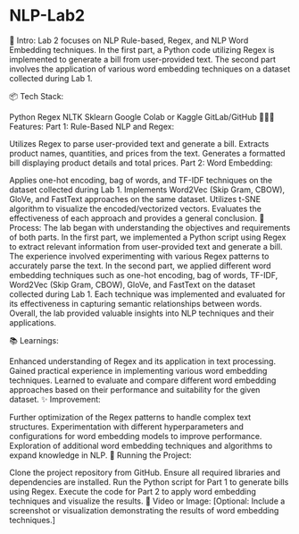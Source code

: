 # NLP-Lab2
🎋 Intro:
Lab 2 focuses on NLP Rule-based, Regex, and NLP Word Embedding techniques. In the first part, a Python code utilizing Regex is implemented to generate a bill from user-provided text. The second part involves the application of various word embedding techniques on a dataset collected during Lab 1.

📦 Tech Stack:

Python
Regex
NLTK
Sklearn
Google Colab or Kaggle
GitLab/GitHub
👩🏽‍🍳 Features:
Part 1: Rule-Based NLP and Regex:

Utilizes Regex to parse user-provided text and generate a bill.
Extracts product names, quantities, and prices from the text.
Generates a formatted bill displaying product details and total prices.
Part 2: Word Embedding:

Applies one-hot encoding, bag of words, and TF-IDF techniques on the dataset collected during Lab 1.
Implements Word2Vec (Skip Gram, CBOW), GloVe, and FastText approaches on the same dataset.
Utilizes t-SNE algorithm to visualize the encoded/vectorized vectors.
Evaluates the effectiveness of each approach and provides a general conclusion.
💭 Process:
The lab began with understanding the objectives and requirements of both parts. In the first part, we implemented a Python script using Regex to extract relevant information from user-provided text and generate a bill. The experience involved experimenting with various Regex patterns to accurately parse the text. In the second part, we applied different word embedding techniques such as one-hot encoding, bag of words, TF-IDF, Word2Vec (Skip Gram, CBOW), GloVe, and FastText on the dataset collected during Lab 1. Each technique was implemented and evaluated for its effectiveness in capturing semantic relationships between words. Overall, the lab provided valuable insights into NLP techniques and their applications.

📚 Learnings:

Enhanced understanding of Regex and its application in text processing.
Gained practical experience in implementing various word embedding techniques.
Learned to evaluate and compare different word embedding approaches based on their performance and suitability for the given dataset.
✨ Improvement:

Further optimization of the Regex patterns to handle complex text structures.
Experimentation with different hyperparameters and configurations for word embedding models to improve performance.
Exploration of additional word embedding techniques and algorithms to expand knowledge in NLP.
🚦 Running the Project:

Clone the project repository from GitHub.
Ensure all required libraries and dependencies are installed.
Run the Python script for Part 1 to generate bills using Regex.
Execute the code for Part 2 to apply word embedding techniques and visualize the results.
📸 Video or Image:
[Optional: Include a screenshot or visualization demonstrating the results of word embedding techniques.]
